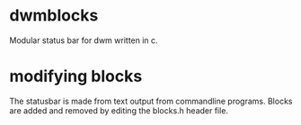 # dwmblocks

Modular status bar for dwm written in c.

# modifying blocks

The statusbar is made from text output from commandline programs.
Blocks are added and removed by editing the blocks.h header file.

